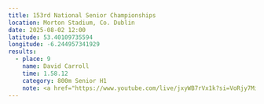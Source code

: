 ```yaml
---
title: 153rd National Senior Championships
location: Morton Stadium, Co. Dublin
date: 2025-08-02 12:00
latitude: 53.40109735594  
longitude: -6.244957341929
results:
  - place: 9
    name: David Carroll
    time: 1.58.12
    category: 800m Senior H1
    note: <a href="https://www.youtube.com/live/jxyWB7rVx1k?si=VoRjy7MifJiZWQ1L&t=11411">Video 800m</a><br><a href="https://www.youtube.com/watch?v=5XTlhy4-elI">Video Day2</a><br><a href="http://live.athleticsireland.ie/menu.html">Results</a>
---
```


